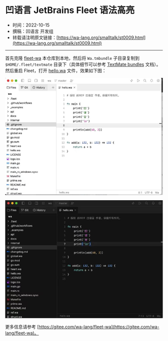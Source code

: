 # 凹语言 JetBrains Fleet 语法高亮

- 时间：2022-10-15
- 撰稿：凹语言 开发组
- 转载请注明原文链接：[https://wa-lang.org/smalltalk/st0009.html](https://wa-lang.org/smalltalk/st0009.html)

---

首先克隆 [fleet-wa](https://gitee.com/wa-lang/fleet-wa) 本仓库到本地，然后将 `Wa.tmbundle` 子目录复制到 `$HOME/.fleet/textmate` 目录下（具体细节可以参考 [TextMate bundles](https://www.jetbrains.com/help/fleet/textmate.html) 文档）。然后重启 Fleet，打开 [hello.wa](hello.wa) 文件，效果如下图：

![](/st0009-01.jpg)

![](/st0009-02.jpg)


更多信息请参考 [https://gitee.com/wa-lang/fleet-wa](https://gitee.com/wa-lang/fleet-wa)。
